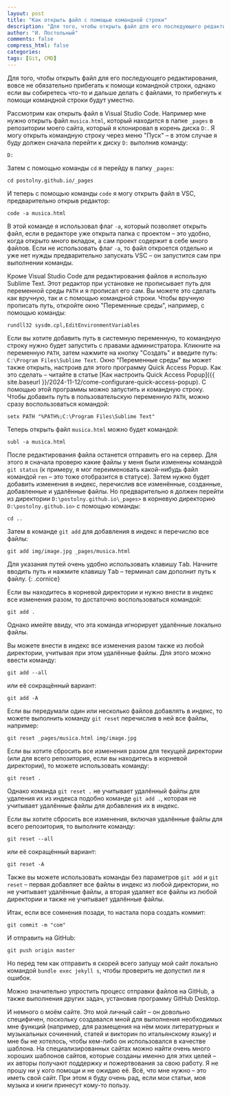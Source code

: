 ```yaml
---
layout: post
title: "Как открыть файл с помощью командной строки"
description: "Для того, чтобы открыть файл для его последующего редактирования, вовсе не обязательно прибегать к помощи командной строки, однако если вы собиретесь что-то и дальше делать с файлами, то прибегнуть к помощи командной строки будут уместно."
author: "И. Постольный"
comments: false
compress_html: false
categories: 
tags: [Git, CMD]
---
```


Для того, чтобы открыть файл для его последующего редактирования, вовсе не обязательно прибегать к помощи командной строки, однако если вы собиретесь что-то и дальше делать с файлами, то прибегнуть к помощи командной строки будут уместно.

Рассмотрим как открыть файл в Visual Studio Code. Например мне нужно открыть файл `musica.html`, который находится в папке `_pages` в репозитории моего сайта, который я клонировал в корень диска `D:`. Я могу открыть командную строку через меню "Пуск" – в этом случае я буду должен сначала перейти к диску `D:` выполнив команду:

```batch
D:
```

Затем с помощью команды `cd` я перейду в папку `_pages`:

```batch
cd postolny.github.io/_pages
```

И теперь с помощью команды `code` я могу открыть файл в VSC, предварительно открыв редактор:

```batch
code -a musica.html
```

В этой команде я использовал флаг `-a`, который позволяет открыть файл, если в редакторе уже открыта папка с проектом – это удобно, когда открыто много вкладок, а сам проект содержит в себе много файлов. Если не использовать флаг `-a`, то файл откроется отдельно и уже нет нужды предварительно запускать VSC – он запустится сам при выполнении команды.

Кроме Visual Studio Code для редактирования файлов я использую Sublime Text. Этот редактор при установке не прописывает путь для переменной среды `PATH` и я прописал его сам. Вы можете это сделать как вручную, так и с помощью командной строки. Чтобы вручную прописать путь, откройте окно "Переменные среды", например, с помощью команды:

```batch
rundll32 sysdm.cpl,EditEnvironmentVariables
```

Если вы хотите добавить путь в системную переменную, то командную строку нужно будет запустить с правами администратора. Кликните на переменную `PATH`, затем нажмите на кнопку "Создать" и введите путь: `C:\Program Files\Sublime Text`. Окно "Переменные среды" вы может также открыть, настроив для этого программу Quick Access Popup. Как это сделать – читайте в статье [Как настроить Quick Access Popup]({{ site.baseurl }}/2024-11-12/сome-configurare-quick-access-popup). С помощью этой программы можно запустить и командную строку. Чтобы добавить путь в пользовательскую переменную `PATH`, можно сразу воспользоваться командой:

```batch
setx PATH "%PATH%;C:\Program Files\Sublime Text"
```

Теперь открыть файл `musica.html` можно будет командой:

```batch
subl -a musica.html
```

После редактирования файла останется отправить его на сервер. Для этого я сначала проверю какие файлы у меня были изменены командой `git status` (к примеру, я мог переименовать какой-нибудь файл командой `ren` – это тоже отобразится в статусе). Затем нужно будет добавить изменения в индекс, перечислив все изменённые, созданные, добавленные и удалённые файлы. Но предварительно я должен перейти из директории `D:\postolny.github.io\_pages>` в корневую директорию `D:\postolny.github.io>` с помощью команды:

```batch
cd ..
```

Затем в команде `git add` для добавления в индекс я перечислю все файлы:

```batch
git add img/image.jpg _pages/musica.html
```

Для указания путей очень удобно использовать клавишу <kbd>Tab</kbd>. Начните вводить путь и нажмите клавишу <kbd>Tab</kbd> – терминал сам дополнит путь к файлу.
{: .cornice}

Если вы находитесь в корневой директории и нужно внести в индекс все изменения разом, то достаточно воспользоваться командой:

```batch
git add .
```

Однако имейте ввиду, что эта команда игнорирует удалённые локально файлы.

Вы можете внести в индекс все изменения разом также из любой директории, учитывая при этом удалённые файлы. Для этого можно ввести команду:

```batch
git add --all
```

или её сокращённый вариант:

```batch
git add -A
```

Если вы передумали один или несколько файлов добавлять в индекс, то можете выполнить команду `git reset` перечислив в ней все файлы, например:

```batch
git reset _pages/musica.html img/image.jpg
```

Если вы хотите сбросить все изменения разом для текущей директории (или для всего репозитория, если вы находитесь в корневой директории), то можете использовать команду:

```batch
git reset .
```

Однако команда `git reset .` не учитывает удалённый файлы для удаления их из индекса подобно команде `git add .`, которая не учитывает удалённые файлы для добавления их в индекс.

Если вы хотите сбросить все изменения, включая удалённые файлы для всего репозитория, то выполните команду:

```batch
git reset --all
```
или её сокращённый вариант:

```batch
git reset -A
```

Также вы можете использовать команды без параметров `git add` и `git reset` – первая добавляет все файлы в индекс из любой директории, но не учитывает удалённые файлы, а вторая удаляет все файлы из любой директории и также не учитывает удалённые файлы.

Итак, если все сомнения позади, то настала пора создать коммит:

```batch
git commit -m "com"
```

И отправить на GitHub:

```batch
git push origin master
```

Но перед тем как отправить я скорей всего запущу мой сайт локально командой `bundle exec jekyll s`, чтобы проверить не допустил ли я ошибок.

Можно значительно упростить процесс отправки файлов на GitHub, а также выполнения других задач, установив программу GitHub Desktop.

И немного о моём сайте. Это мой личный сайт – он довольно специфичен, поскольку создавался мной для выполнения необходимых мне функций (например, для размещения на нём моих литературных и музыкальных сочинений, статей и викторин по итальянскому языку) и мне бы не хотелось, чтобы кем-либо он использовался в качестве шаблона. На специализированных сайтах можно найти очень много хороших шаблонов сайтов, которые созданы именно для этих целей – их авторы получают поддержку и пожертвования за свою работу. Я не прошу ни у кого помощи и не ожидаю её. Всё, что мне нужно – это иметь свой сайт. При этом я буду очень рад, если мои статьи, моя музыка и книги принесут кому-то пользу.